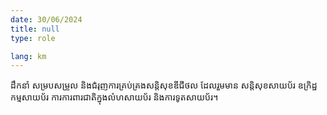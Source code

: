 ```yaml
---
date: 30/06/2024
title: null
type: role

lang: km
---
```


ដឹកនាំ សម្របសម្រួល និងជំរុញការគ្រប់គ្រងសន្តិសុខឌីជីថល ដែលរួមមាន សន្តិសុខសាយប័រ ឧក្រិដ្ឋកម្មសាយប័រ ការការពារជាតិក្នុងលំហសាយប័រ និងការទូតសាយប័រ។
